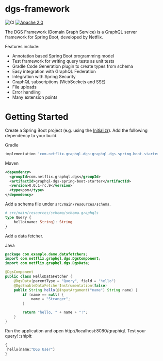 # dgs-framework

![CI](https://github.com/Netflix/dgs-framework/workflows/CI/badge.svg?branch=master)
[![Apache 2.0](https://img.shields.io/github/license/nebula-plugins/gradle-netflixoss-project-plugin.svg)](http://www.apache.org/licenses/LICENSE-2.0)

The DGS Framework (Domain Graph Service) is a GraphQL server framework for Spring Boot, developed by Netflix.

Features include:

* Annotation based Spring Boot programming model
* Test framework for writing query tests as unit tests
* Gradle Code Generation plugin to create types from schema
* Easy integration with GraphQL Federation
* Integration with Spring Security
* GraphQL subscriptions (WebSockets and SSE)
* File uploads
* Error handling
* Many extension points

# Getting Started

Create a Spring Boot project (e.g. using the [Initializr](https://start.spring.io)).
Add the following dependency to your build.

Gradle
```groovy
implementation 'com.netflix.graphql.dgs:graphql-dgs-spring-boot-starter:0.0.1-rc.9'
```

Maven
```xml
<dependency>
  <groupId>com.netflix.graphql.dgs</groupId>
  <artifactId>graphql-dgs-spring-boot-starter</artifactId>
  <version>0.0.1-rc.9</version>
  <type>pom</type>
</dependency>
```

Add a schema file under `src/main/resources/schema`.

```graphql
# src/main/resources/schema/schema.graphqls
type Query {
    hello(name: String): String
}
```

Add a data fetcher.

Java
```java
package com.example.demo.datafetchers;
import com.netflix.graphql.dgs.DgsComponent;
import com.netflix.graphql.dgs.DgsData;

@DgsComponent
public class HelloDataFetcher {
    @DgsData(parentType = "Query", field = "hello")
    @DgsEnableDataFetcherInstrumentation(false)
    public String hello(@InputArgument("name") String name) {
        if (name == null) {
            name = "Stranger";
        }

        return "hello, " + name + "!";
    }
}
```

Run the application and open http://localhost:8080/graphiql.
Test your query! :shipit:

```graphql
{
 hello(name:"DGS User")
}
```

